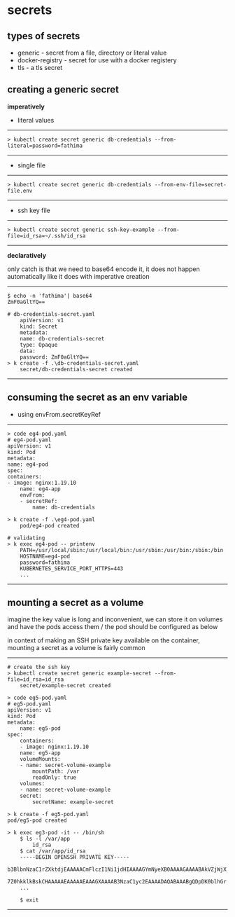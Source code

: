 # secrets

## types of secrets

* generic - secret from a file, directory or literal value
* docker-registry - secret for use with a docker registery
* tls - a tls secret

## creating a generic secret

**imperatively**

* literal values
--- 
    > kubectl create secret generic db-credentials --from-literal=password=fathima
---
* single file  
---
    > kubectl create secret generic db-credentials --from-env-file=secret-file.env
---
* ssh key file
---
    > kubectl create secret generic ssh-key-example --from-file=id_rsa=~/.ssh/id_rsa
---

**declaratively**

only catch is that we need to base64 encode it, it does not happen automatically like it does with imperative creation

---
    $ echo -n 'fathima'| base64
    ZmF0aGltYQ==

    # db-credentials-secret.yaml
        apiVersion: v1
        kind: Secret
        metadata: 
        name: db-credentials-secret
        type: Opaque
        data: 
        password: ZmF0aGltYQ==
    > k create -f .\db-credentials-secret.yaml
        secret/db-credentials-secret created
---

## consuming the secret as an env variable

* using envFrom.secretKeyRef 
---
    > code eg4-pod.yaml
    # eg4-pod.yaml
    apiVersion: v1
    kind: Pod
    metadata:
    name: eg4-pod
    spec:
    containers:
    - image: nginx:1.19.10
        name: eg4-app
        envFrom:
        - secretRef:
            name: db-credentials

    > k create -f .\eg4-pod.yaml
        pod/eg4-pod created
    
    # validating
    > k exec eg4-pod -- printenv
        PATH=/usr/local/sbin:/usr/local/bin:/usr/sbin:/usr/bin:/sbin:/bin
        HOSTNAME=eg4-pod
        password=fathima
        KUBERNETES_SERVICE_PORT_HTTPS=443
        ...
---

## mounting a secret as a volume

imagine the key value is long and inconvenient, we can store it on volumes and have the pods access them /
the pod should be configured as below

in context of making an SSH private key available on the container, mounting a secret as a volume is fairly common 

---
    # create the ssh key 
    > kubectl create secret generic example-secret --from-file=id_rsa=id_rsa
        secret/example-secret created

    > code eg5-pod.yaml
    # eg5-pod.yaml
    apiVersion: v1
    kind: Pod
    metadata:
        name: eg5-pod
    spec:
        containers:
        - image: nginx:1.19.10
        name: eg5-app
        volumeMounts:
        - name: secret-volume-example
            mountPath: /var
            readOnly: true
        volumes:
        - name: secret-volume-example
        secret:
            secretName: example-secret

    > k create -f eg5-pod.yaml
    pod/eg5-pod created

    > k exec eg3-pod -it -- /bin/sh
        $ ls -l /var/app
            id_rsa
        $ cat /var/app/id_rsa
        -----BEGIN OPENSSH PRIVATE KEY-----
        b3BlbnNzaC1rZXktdjEAAAAACmFlczI1Ni1jdHIAAAAGYmNyeXB0AAAAGAAAABAkVZjWjX
        7Z0hkklkBskCHAAAAAEAAAAAEAAAGXAAAAB3NzaC1yc2EAAAADAQABAAABgQDpDK0blhGr
        ...
        
        $ exit
---

